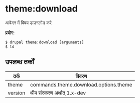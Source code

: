 # theme:download
आवेदन में विषय डाउनलोड करे

**प्रयोग:**
```
$ drupal theme:download [arguments]
$ td  
```

## उपलब्ध तर्कों
तर्क | विवरण
---------|-------------
theme | commands.theme.download.options.theme
version | थीम संस्करण अर्थात् 1.x-dev
